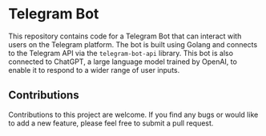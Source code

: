 # Telegram Bot

This repository contains code for a Telegram Bot that can interact with users on the Telegram platform. The bot is built using Golang and connects to the Telegram API via the `telegram-bot-api` library. This bot is also connected to ChatGPT, a large language model trained by OpenAI, to enable it to respond to a wider range of user inputs.

<!-- ## Getting started

To get started with this bot, you will need to follow these steps:

1. Clone this repository to your local machine using `git clone https://github.com/momaee/telegram-bot.git`.
2. Create a new Telegram bot using the [BotFather](https://telegram.me/BotFather) bot on Telegram. Follow the instructions to create a new bot and obtain a bot token.
3. Open the `config.go` file in the project and add the bot token obtained from the BotFather in the `Token` field.
4. Install the required dependencies using `go get`.
5. Run the bot using `go run main.go`. -->

<!-- ## Features

This bot currently has the following features:

- Sends a welcome message when a user starts a chat with the bot.
- Sends a random quote from a list of predefined quotes when the user sends the command `/quote`.
- Sends a random joke from a list of predefined jokes when the user sends the command `/joke`.
- Allows users to send feedback using the command `/feedback`. The feedback is sent to the bot owner via email. -->

## Contributions

Contributions to this project are welcome. If you find any bugs or would like to add a new feature, please feel free to submit a pull request.
